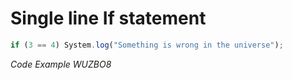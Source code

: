 # Single line If statement

```javascript 
if (3 == 4) System.log("Something is wrong in the universe");
```
_Code Example WUZBO8_
